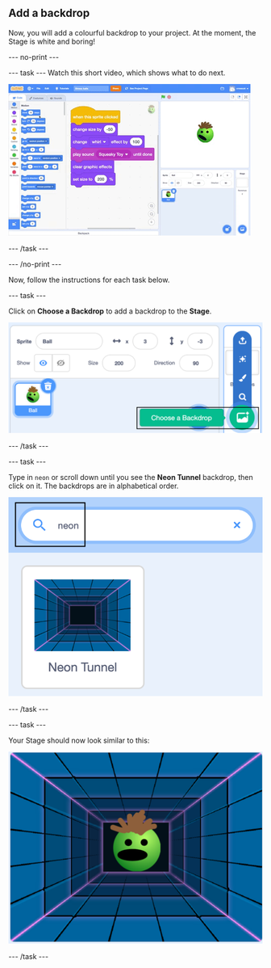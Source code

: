 ## Add a backdrop

Now, you will add a colourful backdrop to your project. At the moment, the Stage is white and boring!

--- no-print ---

--- task ---
Watch this short video, which shows what to do next.

![screenshot](images/balls-step8.gif) 

--- /task ---

--- /no-print ---

Now, follow the instructions for each task below.

--- task ---

Click on **Choose a Backdrop** to add a backdrop to the **Stage**.

![screenshot](images/balls-backdrop.png)

--- /task ---

--- task ---

Type in `neon` or scroll down until you see the **Neon Tunnel** backdrop, then click on it. The backdrops are in alphabetical order. 

![screenshot](images/balls-neon-backdrop.png)

--- /task ---

--- task ---

Your Stage should now look similar to this:

![screenshot](images/balls-neon-stage.png)

--- /task ---
